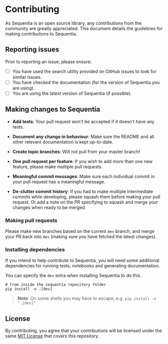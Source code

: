# Contributing

As Sequentia is an open source library, any contributions from the community are greatly appreciated. This document details the guidelines for making contributions to Sequentia.

## Reporting issues

Prior to reporting an issue, please ensure:

- [ ] You have used the search utility provided on GitHub issues to look for similar issues.
- [ ] You have checked the documentation (for the version of Sequentia you are using).
- [ ] You are using the latest version of Sequentia (if possible).

## Making changes to Sequentia

- **Add tests**: Your pull request won't be accepted if it doesn't have any tests.

- **Document any change in behaviour**: Make sure the README and all other relevant documentation is kept up-to-date.

- **Create topic branches**: Will not pull from your master branch!

- **One pull request per feature**: If you wish to add more than one new feature, please make multiple pull requests.

- **Meaningful commit messages**: Make sure each individual commit in your pull request has a meaningful message.

- **De-clutter commit history**: If you had to make multiple intermediate commits while developing, please squash them before making your pull request. 
  Or add a note on the PR specifying to squash and merge your changes when ready to be merged.

### Making pull requests

Please make new branches based on the current `dev` branch, and merge your PR back into `dev` (making sure you have fetched the latest changes).

### Installing dependencies

If you intend to help contribute to Sequentia, you will need some additional dependencies for running tests, notebooks and generating documentation.

You can specify the `dev` extra when installing Sequentia to do this.

```console
# from inside the sequentia repository folder
pip install -e .[dev]
```

> **Note**: On some shells you may have to escape, e.g. `pip install -e ".[dev]"`

## License

By contributing, you agree that your contributions will be licensed under the same [MIT License](/LICENSE) that covers this repository.
